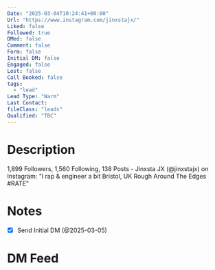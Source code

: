 ```yaml
---
Date: "2025-03-04T10:24:41+00:00"
Url: "https://www.instagram.com/jinxstajx/"
Liked: false
Followed: true
DMed: false
Comment: false
Form: false
Initial DM: false
Engaged: false
Lost: false
Call Booked: false
tags:
  - "lead"
Lead Type: "Warm"
Last Contact:
fileClass: "leads"
Qualified: "TBC"
---
```

# Description
1,899 Followers, 1,560 Following, 138 Posts - Jinxsta JX (@jinxstajx) on Instagram: "I rap & engineer a bit
Bristol, UK
Rough Around The Edges #RATE"
# Notes
- [x] Send Initial DM (@2025-03-05)
# DM Feed